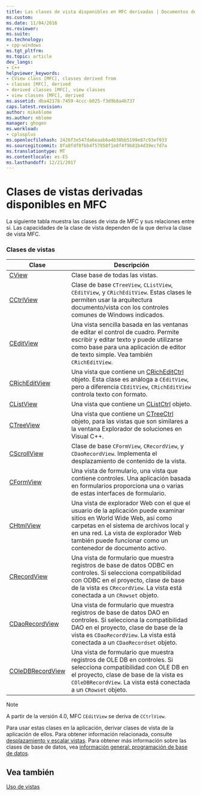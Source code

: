 ```yaml
---
title: Las clases de vista disponibles en MFC derivadas | Documentos de Microsoft
ms.custom: 
ms.date: 11/04/2016
ms.reviewer: 
ms.suite: 
ms.technology:
- cpp-windows
ms.tgt_pltfrm: 
ms.topic: article
dev_langs:
- C++
helpviewer_keywords:
- CView class [MFC], classes derived from
- classes [MFC], derived
- derived classes [MFC], view classes
- view classes [MFC], derived
ms.assetid: dba42178-7459-4ccc-b025-f3d9b8a4b737
caps.latest.revision: 
author: mikeblome
ms.author: mblome
manager: ghogen
ms.workload:
- cplusplus
ms.openlocfilehash: 2426f3e547da6eaab6a4b38bb5199e87c93ef933
ms.sourcegitcommit: 8fa8fdf0fbb4f57950f1e8f4f9b81b4d39ec7d7a
ms.translationtype: MT
ms.contentlocale: es-ES
ms.lasthandoff: 12/21/2017
---
```

# <a name="derived-view-classes-available-in-mfc"></a>Clases de vistas derivadas disponibles en MFC
La siguiente tabla muestra las clases de vista de MFC y sus relaciones entre sí. Las capacidades de la clase de vista dependen de la que deriva la clase de vista MFC.  
  
### <a name="view-classes"></a>Clases de vistas  
  
|Clase|Descripción|  
|-----------|-----------------|  
|[CView](../mfc/reference/cview-class.md)|Clase base de todas las vistas.|  
|[CCtrlView](../mfc/reference/cctrlview-class.md)|Clase de base `CTreeView`, `CListView`, `CEditView`, y `CRichEditView`. Estas clases le permiten usar la arquitectura documento/vista con los controles comunes de Windows indicados.|  
|[CEditView](../mfc/reference/ceditview-class.md)|Una vista sencilla basada en las ventanas de editar el control de cuadro. Permite escribir y editar texto y puede utilizarse como base para una aplicación de editor de texto simple. Vea también `CRichEditView`.|  
|[CRichEditView](../mfc/reference/cricheditview-class.md)|Una vista que contiene un [CRichEditCtrl](../mfc/reference/cricheditctrl-class.md) objeto. Esta clase es análoga a `CEditView`, pero a diferencia `CEditView`, `CRichEditView` controla texto con formato.|  
|[CListView](../mfc/reference/clistview-class.md)|Una vista que contiene un [CListCtrl](../mfc/reference/clistctrl-class.md) objeto.|  
|[CTreeView](../mfc/reference/ctreeview-class.md)|Una vista que contiene un [CTreeCtrl](../mfc/reference/ctreectrl-class.md) objeto, para las vistas que son similares a la ventana Explorador de soluciones en Visual C++.|  
|[CScrollView](../mfc/reference/cscrollview-class.md)|Clase de base `CFormView`, `CRecordView`, y `CDaoRecordView`. Implementa el desplazamiento de contenido de la vista.|  
|[CFormView](../mfc/reference/cformview-class.md)|Una vista de formulario, una vista que contiene controles. Una aplicación basada en formularios proporciona una o varias de estas interfaces de formulario.|  
|[CHtmlView](../mfc/reference/chtmlview-class.md)|Una vista de explorador Web con el que el usuario de la aplicación puede examinar sitios en World Wide Web, así como carpetas en el sistema de archivos local y en una red. La vista de explorador Web también puede funcionar como un contenedor de documento activo.|  
|[CRecordView](../mfc/reference/crecordview-class.md)|Una vista de formulario que muestra registros de base de datos ODBC en controles. Si selecciona compatibilidad con ODBC en el proyecto, clase de base de la vista es `CRecordView`. La vista está conectada a un `CRowset` objeto.|  
|[CDaoRecordView](../mfc/reference/cdaorecordview-class.md)|Una vista de formulario que muestra registros de base de datos DAO en controles. Si selecciona la compatibilidad DAO en el proyecto, clase de base de la vista es `CDaoRecordView`. La vista está conectada a un `CDaoRecordset` objeto.|  
|[COleDBRecordView](../mfc/reference/coledbrecordview-class.md)|Una vista de formulario que muestra registros de OLE DB en controles. Si selecciona compatibilidad con OLE DB en el proyecto, clase de base de la vista es `COleDBRecordView`. La vista está conectada a un `CRowset` objeto.|  
  
> [!NOTE]
>  A partir de la versión 4.0, MFC `CEditView` se deriva de `CCtrlView`.  
  
 Para usar estas clases en la aplicación, derivar clases de vista de la aplicación de ellos. Para obtener información relacionada, consulte [desplazamiento y escalar vistas](../mfc/scrolling-and-scaling-views.md). Para obtener más información sobre las clases de base de datos, vea [información general: programación de base de datos](../data/data-access-programming-mfc-atl.md).  
  
## <a name="see-also"></a>Vea también  
 [Uso de vistas](../mfc/using-views.md)

